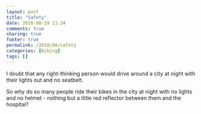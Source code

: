 ```yaml
---
layout: post
title: "Safety"
date: 2010-08-29 11:34
comments: true
sharing: true
footer: true
permalink: /2010/08/safety
categories: [Biking]
tags: []
---
```

I doubt that any right-thinking person would drive around a city at night with their lights out and no seatbelt.

So why do so many people ride their bikes in the city at night with no lights and no helmet - nothing but a little red reflector between them and the hospital?